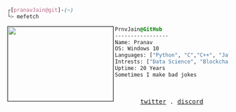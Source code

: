 

```css
┌[pranavJain@git]-(~)
└> mefetch
```

<div style="display:block;text-align:left"><img align="left" src="https://media.tenor.com/ZtuVwa_2f1oAAAAC/kobayashi-san-chi-no-maid-dragon-anime.gif" border="1" style="width:240px;height:170px">
  
  ```css
  PrnvJain@GitHub
  -----------------
  Name: Pranav
  OS: Windows 10
  Languages: ["Python", "C","C++", "Java"]
  Intrests: ["Data Science", "Blockchain"]  
  Uptime: 20 Years
  Sometimes I make bad jokes
  ```
</div>



<br />
<p align="center">
  <samp>
    <a href="https://twitter.com/CalmFUK" target="_blank">twitter</a> .
    <a href="https://discordapp.com/users/567301799875313674" target="_blank">discord</a>  
  </samp>
</p>
